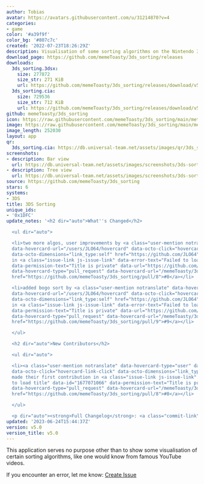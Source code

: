 ```yaml
---
author: Tobias
avatar: https://avatars.githubusercontent.com/u/31214870?v=4
categories:
- game
color: '#a39f9f'
color_bg: '#807c7c'
created: '2022-07-23T18:26:29Z'
description: Visualisation of some sorting algorithms on the Nintendo 3DS
download_page: https://github.com/memeToasty/3ds_sorting/releases
downloads:
  3ds_sorting.3dsx:
    size: 277872
    size_str: 271 KiB
    url: https://github.com/memeToasty/3ds_sorting/releases/download/v5.0/3ds_sorting.3dsx
  3ds_sorting.cia:
    size: 729536
    size_str: 712 KiB
    url: https://github.com/memeToasty/3ds_sorting/releases/download/v5.0/3ds_sorting.cia
github: memeToasty/3ds_sorting
icon: https://raw.githubusercontent.com/memeToasty/3ds_sorting/main/meta/icon.png
image: https://raw.githubusercontent.com/memeToasty/3ds_sorting/main/meta/banner.png
image_length: 252030
layout: app
qr:
  3ds_sorting.cia: https://db.universal-team.net/assets/images/qr/3ds_sorting-cia.png
screenshots:
- description: Bar view
  url: https://db.universal-team.net/assets/images/screenshots/3ds-sorting/bar-view.png
- description: Tree view
  url: https://db.universal-team.net/assets/images/screenshots/3ds-sorting/tree-view.png
source: https://github.com/memeToasty/3ds_sorting
stars: 6
systems:
- 3DS
title: 3DS Sorting
unique_ids:
- '0x1DFC'
update_notes: '<h2 dir="auto">What''s Changed</h2>

  <ul dir="auto">

  <li>two more algos, user improvements by <a class="user-mention notranslate" data-hovercard-type="user"
  data-hovercard-url="/users/JLO64/hovercard" data-octo-click="hovercard-link-click"
  data-octo-dimensions="link_type:self" href="https://github.com/JLO64">@JLO64</a>
  in <a class="issue-link js-issue-link" data-error-text="Failed to load title" data-id="1677071066"
  data-permission-text="Title is private" data-url="https://github.com/memeToasty/3ds_sorting/issues/8"
  data-hovercard-type="pull_request" data-hovercard-url="/memeToasty/3ds_sorting/pull/8/hovercard"
  href="https://github.com/memeToasty/3ds_sorting/pull/8">#8</a></li>

  <li>added bogo sort by <a class="user-mention notranslate" data-hovercard-type="user"
  data-hovercard-url="/users/JLO64/hovercard" data-octo-click="hovercard-link-click"
  data-octo-dimensions="link_type:self" href="https://github.com/JLO64">@JLO64</a>
  in <a class="issue-link js-issue-link" data-error-text="Failed to load title" data-id="1772352741"
  data-permission-text="Title is private" data-url="https://github.com/memeToasty/3ds_sorting/issues/9"
  data-hovercard-type="pull_request" data-hovercard-url="/memeToasty/3ds_sorting/pull/9/hovercard"
  href="https://github.com/memeToasty/3ds_sorting/pull/9">#9</a></li>

  </ul>

  <h2 dir="auto">New Contributors</h2>

  <ul dir="auto">

  <li><a class="user-mention notranslate" data-hovercard-type="user" data-hovercard-url="/users/JLO64/hovercard"
  data-octo-click="hovercard-link-click" data-octo-dimensions="link_type:self" href="https://github.com/JLO64">@JLO64</a>
  made their first contribution in <a class="issue-link js-issue-link" data-error-text="Failed
  to load title" data-id="1677071066" data-permission-text="Title is private" data-url="https://github.com/memeToasty/3ds_sorting/issues/8"
  data-hovercard-type="pull_request" data-hovercard-url="/memeToasty/3ds_sorting/pull/8/hovercard"
  href="https://github.com/memeToasty/3ds_sorting/pull/8">#8</a></li>

  </ul>

  <p dir="auto"><strong>Full Changelog</strong>: <a class="commit-link" href="https://github.com/memeToasty/3ds_sorting/compare/v4.0...v5.0"><tt>v4.0...v5.0</tt></a></p>'
updated: '2023-06-24T15:44:37Z'
version: v5.0
version_title: v5.0
---
```

This application serves no purpose other than to show some visualisation of certain sorting algorithms, like one would know from famous YouTube videos.

If you encounter an error, let me know: [Create Issue](https://github.com/memeToasty/3ds_sorting/issues/new)